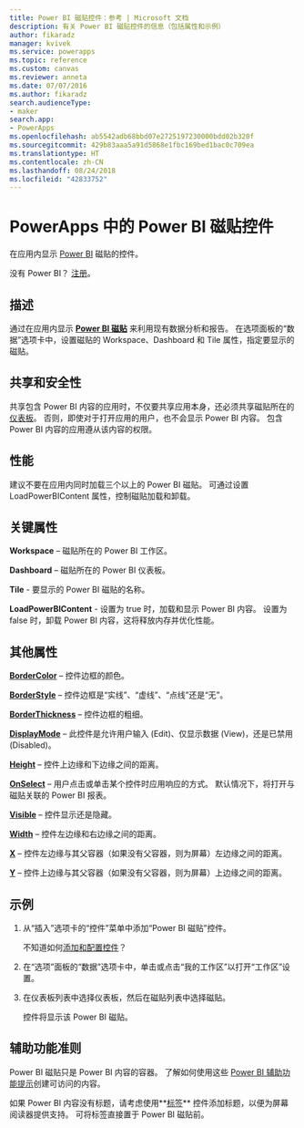 ```yaml
---
title: Power BI 磁贴控件：参考 | Microsoft 文档
description: 有关 Power BI 磁贴控件的信息（包括属性和示例）
author: fikaradz
manager: kvivek
ms.service: powerapps
ms.topic: reference
ms.custom: canvas
ms.reviewer: anneta
ms.date: 07/07/2016
ms.author: fikaradz
search.audienceType:
- maker
search.app:
- PowerApps
ms.openlocfilehash: ab5542adb68bbd07e2725197230000bdd02b320f
ms.sourcegitcommit: 429b83aaa5a91d5868e1fbc169bed1bac0c709ea
ms.translationtype: HT
ms.contentlocale: zh-CN
ms.lasthandoff: 08/24/2018
ms.locfileid: "42833752"
---
```

# <a name="power-bi-tile-control-in-powerapps"></a>PowerApps 中的 Power BI 磁贴控件

在应用内显示 [Power BI](https://powerbi.microsoft.com) 磁贴的控件。

没有 Power BI？ [注册](https://docs.microsoft.com/power-bi/service-self-service-signup-for-power-bi)。

## <a name="description"></a>描述

通过在应用内显示 **[Power BI 磁贴](https://docs.microsoft.com/power-bi/service-dashboard-tiles)** 来利用现有数据分析和报告。 在选项面板的“数据”选项卡中，设置磁贴的 Workspace、Dashboard 和 Tile 属性，指定要显示的磁贴。

## <a name="sharing-and-security"></a>共享和安全性

共享包含 Power BI 内容的应用时，不仅要共享应用本身，还必须共享磁贴所在的[仪表板](https://docs.microsoft.com/power-bi/service-how-to-collaborate-distribute-dashboards-reports)。 否则，即使对于打开应用的用户，也不会显示 Power BI 内容。 包含 Power BI 内容的应用遵从该内容的权限。

## <a name="performance"></a>性能

建议不要在应用内同时加载三个以上的 Power BI 磁贴。 可通过设置 LoadPowerBIContent 属性，控制磁贴加载和卸载。

## <a name="key-properties"></a>关键属性

**Workspace** – 磁贴所在的 Power BI 工作区。

**Dashboard** – 磁贴所在的 Power BI 仪表板。

**Tile** - 要显示的 Power BI 磁贴的名称。

**LoadPowerBIContent** - 设置为 true 时，加载和显示 Power BI 内容。 设置为 false 时，卸载 Power BI 内容，这将释放内存并优化性能。

## <a name="additional-properties"></a>其他属性

**[BorderColor](properties-color-border.md)** – 控件边框的颜色。

**[BorderStyle](properties-color-border.md)** – 控件边框是“实线”、“虚线”、“点线”还是“无”。

**[BorderThickness](properties-color-border.md)** – 控件边框的粗细。

**[DisplayMode](properties-core.md)** – 此控件是允许用户输入 (Edit)、仅显示数据 (View)，还是已禁用 (Disabled)。

**[Height](properties-size-location.md)** – 控件上边缘和下边缘之间的距离。

**[OnSelect](properties-core.md)** – 用户点击或单击某个控件时应用响应的方式。 默认情况下，将打开与磁贴关联的 Power BI 报表。

**[Visible](properties-core.md)** – 控件显示还是隐藏。

**[Width](properties-size-location.md)** – 控件左边缘和右边缘之间的距离。

**[X](properties-size-location.md)** – 控件左边缘与其父容器（如果没有父容器，则为屏幕）左边缘之间的距离。

**[Y](properties-size-location.md)** – 控件上边缘与其父容器（如果没有父容器，则为屏幕）上边缘之间的距离。

## <a name="example"></a>示例

1. 从“插入”选项卡的“控件”菜单中添加“Power BI 磁贴”控件。

    不知道如何[添加和配置控件](../add-configure-controls.md)？

2. 在“选项”面板的“数据”选项卡中，单击或点击“我的工作区”以打开“工作区”设置。

3. 在仪表板列表中选择仪表板，然后在磁贴列表中选择磁贴。

    控件将显示该 Power BI 磁贴。

## <a name="accessibility-guidelines"></a>辅助功能准则

Power BI 磁贴只是 Power BI 内容的容器。 了解如何使用这些 [Power BI 辅助功能提示](https://docs.microsoft.com/power-bi/desktop-accessibility)创建可访问的内容。

如果 Power BI 内容没有标题，请考虑使用**[标签](control-text-box.md)** 控件添加标题，以便为屏幕阅读器提供支持。 可将标签直接置于 Power BI 磁贴前。
